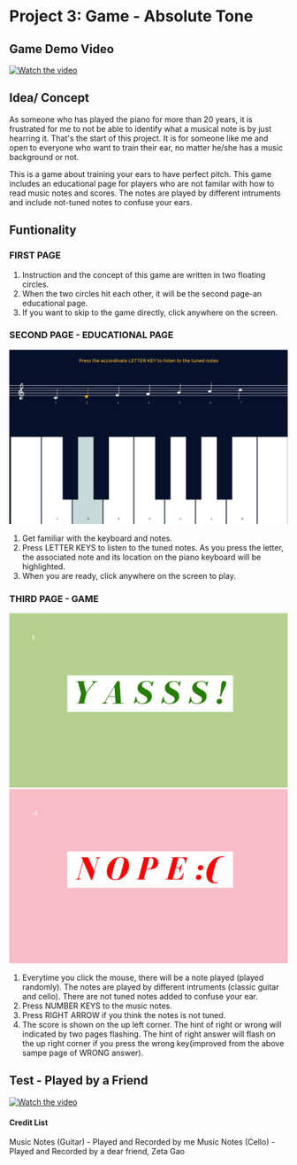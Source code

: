 # Project 3: Game - Absolute Tone


## Game Demo Video
[![Watch the video](https://img.youtube.com/vi/vGjws1UALmY/maxresdefault.jpg)](
https://youtu.be/vGjws1UALmY)

## Idea/ Concept 

As someone who has played the piano for more than 20 years, it is frustrated for me to not be able to identify what a musical note is by just hearring it. That's the start of this project. It is for someone like me and open to everyone who want to train their ear, no matter he/she has a music background or not. 

This is a game about training your ears to have perfect pitch. This game includes an educational page for players who are not familar with how to read music notes and scores. The notes are played by different intruments and include not-tuned notes to confuse your ears.

## Funtionality

### FIRST PAGE

1. Instruction and the concept of this game are written in two floating circles.
2. When the two circles hit each other, it will be the second page-an educational page. 
3. If you want to skip to the game directly, click anywhere on the screen.

### SECOND PAGE - EDUCATIONAL PAGE

![pageTwo](page2.png)

1. Get familiar with the keyboard and notes. 
2. Press LETTER KEYS to listen to the tuned notes. As you press the letter, the associated note and its location on the piano keyboard will be highlighted.
3. When you are ready, click anywhere on the screen to play.

### THIRD PAGE - GAME

![win](pageWin.png)
![lose](pageLose.png)

1. Everytime you click the mouse, there will be a note played (played randomly). The notes are played by different intruments (classic guitar and cello). There are not tuned notes added to confuse your ear.
2. Press NUMBER KEYS to the music notes. 
3. Press RIGHT ARROW if you think the notes is not tuned.
4. The score is shown on the up left corner. The hint of right or wrong will indicated by two pages flashing. The hint of right answer will flash on the up right corner if you press the wrong key(improved from the above sampe page of WRONG answer).

## Test - Played by a Friend
[![Watch the video](https://img.youtube.com/vi/pydfspzMf_I/maxresdefault.jpg)](
https://youtu.be/pydfspzMf_I)


#### Credit List

Music Notes (Guitar) - Played and Recorded by me
Music Notes (Cello) - Played and Recorded by a dear friend, Zeta Gao

